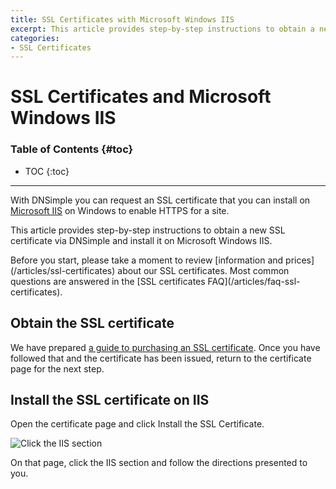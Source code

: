 ```yaml
---
title: SSL Certificates with Microsoft Windows IIS
excerpt: This article provides step-by-step instructions to obtain a new SSL certificate via DNSimple and install it on Microsoft Windows IIS.
categories:
- SSL Certificates
---
```


# SSL Certificates and Microsoft Windows IIS

### Table of Contents {#toc}

* TOC
{:toc}

---

With DNSimple you can request an SSL certificate that you can install on [Microsoft IIS](http://www.iis.net/) on Windows to enable HTTPS for a site.

This article provides step-by-step instructions to obtain a new SSL certificate via DNSimple and install it on Microsoft Windows IIS.

<callout>
Before you start, please take a moment to review [information and prices](/articles/ssl-certificates) about our SSL certificates. Most common questions are answered in the [SSL certificates FAQ](/articles/faq-ssl-certificates).
</callout>


## Obtain the SSL certificate

We have prepared [a guide to purchasing an SSL certificate](/articles/purchasing-ssl-certificates). Once you have followed that and the certificate has been issued, return to the certificate page for the next step.

## Install the SSL certificate on IIS

Open the certificate page and click <label>Install the SSL Certificate</label>.

![Click the IIS section](/files/certificate-installer-iis.png)

On that page, click the IIS section and follow the directions presented to you.
